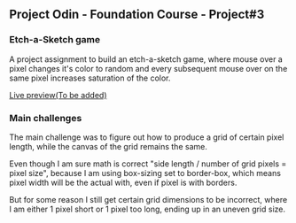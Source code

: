 ## Project Odin - Foundation Course - Project#3
### Etch-a-Sketch game

A project assignment to build an etch-a-sketch game, where mouse over a pixel changes it's color to random and every subsequent mouse over on the same pixel increases saturation of the color.

[Live preview(To be added)](https://ignasc.github.io/projectodin-foundations-project-3-etch-a-sketch/)

### Main challenges

The main challenge was to figure out how to produce a grid of certain pixel length, while the canvas of the grid remains the same.

Even though I am sure math is correct "side length / number of grid pixels = pixel size", because I am using box-sizing set to border-box, which means pixel width will be the actual with, even if pixel is with borders.

But for some reason I still get certain grid dimensions to be incorrect, where I am either 1 pixel short or 1 pixel too long, ending up in an uneven grid size.
